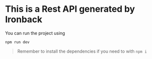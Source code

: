 # This is a Rest API generated by Ironback

You can run the project using

```
npm run dev
```

> Remember to install the dependencies if you need to with `npm i`
